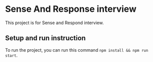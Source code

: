 # Sense And Response interview

This project is for Sense and Respond interview.

## Setup and run instruction

To run the project, you can run this command `npm install && npm run start`.


